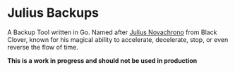 # Julius Backups
A Backup Tool written in Go. Named after [Julius Novachrono](https://blackclover.fandom.com/wiki/Julius_Novachrono) 
from Black Clover, known for his magical ability to accelerate, decelerate, stop, or even reverse the flow of time.

**This is a work in progress and should not be used in production**
